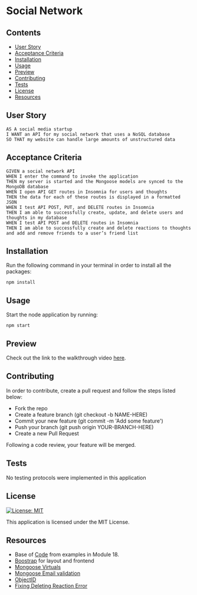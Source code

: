 # Social Network

## Contents

- [User Story](#user-story)
- [Acceptance Criteria](#acceptance-criteria)
- [Installation](#installation)
- [Usage](#usage)
- [Preview](#preview)
- [Contributing](#contributing)
- [Tests](#tests)
- [License](#license)
- [Resources](#resources)

## User Story

````
AS A social media startup
I WANT an API for my social network that uses a NoSQL database
SO THAT my website can handle large amounts of unstructured data
````

## Acceptance Criteria

````
GIVEN a social network API
WHEN I enter the command to invoke the application
THEN my server is started and the Mongoose models are synced to the MongoDB database
WHEN I open API GET routes in Insomnia for users and thoughts
THEN the data for each of these routes is displayed in a formatted JSON
WHEN I test API POST, PUT, and DELETE routes in Insomnia
THEN I am able to successfully create, update, and delete users and thoughts in my database
WHEN I test API POST and DELETE routes in Insomnia
THEN I am able to successfully create and delete reactions to thoughts and add and remove friends to a user’s friend list
````

## Installation

Run the following command in your terminal in order to install all the packages:

`npm install`

## Usage

Start the node application by running: 

`npm start`

## Preview

Check out the link to the walkthrough video [here](https://youtu.be/Syh4W6FOu-U).

## Contributing

In order to contribute, create a pull request and follow the steps listed below:

- Fork the repo
- Create a feature branch (git checkout -b NAME-HERE)
- Commit your new feature (git commit -m 'Add some feature')
- Push your branch (git push origin YOUR-BRANCH-HERE)
- Create a new Pull Request

Following a code review, your feature will be merged.

## Tests

No testing protocols were implemented in this application

## License

[![License: MIT](https://img.shields.io/badge/License-MIT-yellow.svg)](https://opensource.org/licenses/MIT)

This application is licensed under the MIT License.

## Resources

* Base of [Code](https://github.com/LeandriB/pizza_hunt) from examples in Module 18. 
* [Boostrap](https://getbootstrap.com/) for layout and frontend
* [Mongoose Virtuals](https://mongoosejs.com/docs/tutorials/virtuals.html)
* [Mongoose Email validation](https://masteringjs.io/tutorials/mongoose/mongoose-validate-unique-email)
* [ObjectID](https://www.mongodb.com/docs/manual/reference/method/ObjectId/)
* [Fixing Deleting Reaction Error](https://stackoverflow.com/questions/66370059/findoneandupdate-callback-must-be-a-function-got-object-object-nodejs-mon)